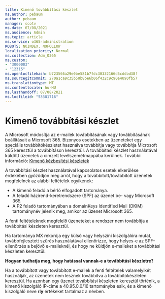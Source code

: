 ```yaml
---
title: Kimenő továbbítási készlet
ms.author: pebaum
author: pebaum
manager: scotv
ms.date: 07/08/2021
ms.audience: Admin
ms.topic: article
ms.service: o365-administration
ROBOTS: NOINDEX, NOFOLLOW
localization_priority: Normal
ms.collection: Adm_O365
ms.custom:
- "3000003"
- "12315"
ms.openlocfilehash: b723566a29e0be581b7fdc30332166d5cddbd38f
ms.sourcegitcommit: 270a1ca9c35b50b8be6b06f432c9c90e4090fb57
ms.translationtype: MT
ms.contentlocale: hu-HU
ms.lasthandoff: 07/08/2021
ms.locfileid: "53381716"
---
```

# <a name="outbound-relay-pool"></a>Kimenő továbbítási készlet

A Microsoft módosítja az e-mailek továbbításának vagy továbbításának beállításait a Microsoft 365. Bizonyos esetekben az üzeneteket egy speciális továbbítókészletet használva továbbítja vagy továbbítja Microsoft 365 keresztül a továbbításon keresztül. A továbbítási készlet használatával küldött üzenetek a címzett levélszemétmappába kerülnek. További információ: [Kimenő kézbesítési készletek](/microsoft-365/security/office-365-security/high-risk-delivery-pool-for-outbound-messages#relay-pool)

A továbbítási készlet használatával kapcsolatos esetek elkerülése érdekében győződjön meg arról, hogy a továbbított/továbbított üzenetek megfelelnek az alábbi feltételek egyikének:

- A kimenő feladó a bérlő elfogadott tartománya.
- A feladó házirend-keretrendszere (SPF) az üzenet be- vagy Microsoft 365.
- A P2 feladó tartományában a domainKeys Identified Mail (DKIM) tartománynév jelenik meg, amikor az üzenet Microsoft 365.
 
A fenti feltételeknek megfelelő üzeneteket a rendszer nem továbbítja a továbbítási készleten keresztül.

Ha tartománya MX rekordja egy külső vagy helyszíni kiszolgálóra mutat, továbbfejlesztett szűrés használatával ellenőrizze, hogy helyes-e az SPF-ellenőrzés a bejövő e-maileknél, és hogy ne küldjön e-maileket a továbbítási készleten keresztül.

**Hogyan tudhatja meg, hogy hatással vannak-e a továbbítási készletre?**

Ha a továbbított vagy továbbított e-mailek a fenti feltételek valamelyikét használják, az üzenetek nem lesznek továbbítva a továbbítókészleten keresztül. Ha azonban egy üzenet továbbítási készleten keresztül történik, a kimenő kiszolgáló IP-címe a 40.95.0.0/16 tartományba esik, és a kimenő kiszolgáló neve **rly** értékeket tartalmaz a névben.

